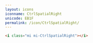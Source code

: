 ```yaml
---
layout: icons
iconname: CtrlSpatialRight
unicode: EB1F
permalink: /icon/CtrlSpatialRight/
---
```


``` html
<i class="mi mi-CtrlSpatialRight"></i>
```
